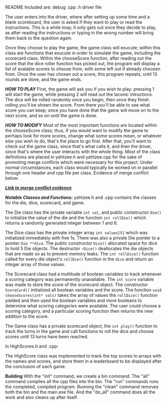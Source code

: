 README
Included are:
debug
.cpp
.h
driver file

The user enters into the driver, where after setting up some time and a blank scoreboard, the user is asked if they want to play or read the instructions. This is a while loop; it only gets out once they decide to play, as after reading the instructions or typing in the wrong number will bring them back to the question again.

Once they choose to play the game, the game class will exucute; within this class are functions that exucute in order to simulate the game, including the scorecard class. Within the chooseScore function, after reading out the score that the dice roller function has picked out, the program will display a list of avalable scores to choose from, with some left out if already choosen from. Once the user has chosen out a score, this program repeats, until 13 rounds are done, and the game ends. 

***HOW TO PLAY***
First, the game will ask you if you wish to play: pressing 1 will start the game, while pressing 2 will read out the laconic intructions.
The dice will be rolled randomly once you begin, then once they finish rolling you'll be shown the score. From there you'll be able to see what score you can keep; once you have done that the game will move on to the next score, and so on until the game is done.

***HOW TO MODIFY***
Most of the most important functions are located within the chooseScore class; thus, if you would want to modify the game to perhaps look for more scores, change what some scores mean, or whatever else you wish to do, that's the place to go first. After that, you'll want to check out the game class, since that's what calls it, and then the driver, since that's where the user interacts with the whole thing. Most of the class definitions are placed in yahtzee.h and yahtzee.cpp for the sake of promoting merge conflicts which were necessary for this project. Under normal circumstances, each class would typically be worked on in parallel through one header and cpp file per class. Evidence of merge conflict below:


***[Link to merge conflict evidence](https://falconbgsu-my.sharepoint.com/:i:/g/personal/xgschwi_bgsu_edu/Ef5NJqH8vPBAtjjCLZEVxFcBTnP-qbI3Hw0zlKiycduG0w?e=p3pdcu)***

***Notable Classes and Functions:***
yahtzee.h and .cpp contains the classes for the die, dice, scorecard, and game.

The Die class has the private variable `int val`, and public contstructor `Die()` to initialize the value of the die and the function `int rollDie()` which returns a randomly generated integer between 1 and 6.

The Dice class has the private integer array `int values[5]` which was initialized immediately with five 1s. There was also a private Die pointer to a pointer `Die **dice`. The public constructor `Dice()` allocated space for dice to hold 5 Die objects. The destructor `~Dice()` deallocates the die objects that are made so as to prevent memory leaks. The `int rollDice()` function called for every die object's `rollDie()` function in the `dice` and return an integer array of those values.

The Scorecard class had a multitude of boolean variables to track whenever a scoring category was permanently unavailable. The `int score` variable was made to store the score of the scorecard object. The constructor `ScoreCard()` initialized all boolean variables and the score. The function `void chooseScores(int* vals)` takes the array of values the `rollDice()` function yielded and then used the boolean variables and more booleans to determine what scoring categories were available. The user could choose a scoring category, and a particular scoring function then returns the new addition to the score.

The Game class has a private scorecard object, the `int play()` function to track the turns in the game and call functions to roll the dice and choose scores until 13 turns have been reached. 

In HighScores.h and .cpp:

The HighScore class was implemented to track the top scores in arrays with the names and scores, and store them in a leaderboard to be displayed after the conclusion of each game.

****Building****
With the "init" command, we create a bin command. The "all" command complies all the cpp files into the bin. The "run" commands runs the completed, compiled program. Running the "clean" command removes both the bin and the main.exe file. And the "do_all" command does all the work and also cleans up after itself.